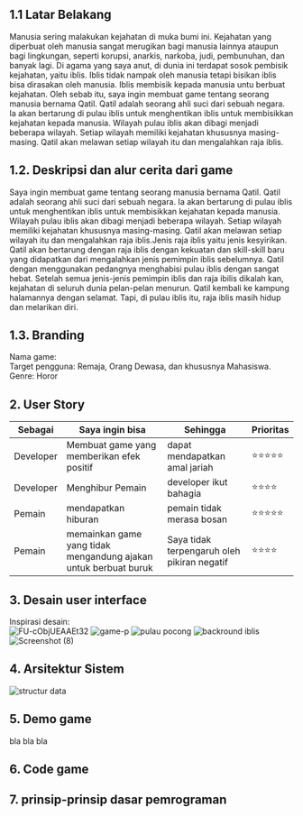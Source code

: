 ## 1.1 Latar Belakang

Manusia sering malakukan kejahatan di muka bumi ini. Kejahatan yang diperbuat oleh manusia sangat merugikan bagi manusia lainnya ataupun bagi lingkungan, seperti korupsi, anarkis, narkoba, judi, pembunuhan, dan banyak lagi. 
Di agama yang saya anut, di dunia ini terdapat sosok pembisik kejahatan, yaitu iblis. Iblis tidak nampak oleh manusia tetapi bisikan iblis bisa dirasakan oleh manusia. Iblis membisik kepada manusia untu berbuat kejahatan.
Oleh sebab itu, saya ingin membuat game tentang seorang manusia bernama Qatil. Qatil adalah seorang ahli suci dari sebuah negara. Ia akan bertarung di pulau iblis untuk menghentikan iblis untuk membisikkan kejahatan kepada manusia.
Wilayah pulau iblis akan dibagi menjadi beberapa wilayah. Setiap wilayah memiliki kejahatan khususnya masing-masing. Qatil akan melawan setiap wilayah itu dan mengalahkan raja iblis.

## 1.2. Deskripsi dan alur cerita dari game

Saya ingin membuat game tentang seorang manusia bernama Qatil. Qatil adalah seorang ahli suci dari sebuah negara. Ia akan bertarung di pulau iblis untuk menghentikan iblis untuk membisikkan kejahatan kepada manusia.
Wilayah pulau iblis akan dibagi menjadi beberapa wilayah. Setiap wilayah memiliki kejahatan khususnya masing-masing. Qatil akan melawan setiap wilayah itu dan mengalahkan raja iblis.Jenis raja iblis yaitu jenis kesyirikan.
Qatil akan bertarung dengan raja iblis dengan kekuatan dan skill-skill baru yang didapatkan dari mengalahkan jenis pemimpin iblis sebelumnya. Qatil dengan menggunakan pedangnya menghabisi pulau iblis dengan sangat hebat.
Setelah semua jenis-jenis pemimpin iblis dan raja ibilis dikalah kan, kejahatan di seluruh dunia pelan-pelan menurun. Qatil kembali ke kampung halamannya dengan selamat. Tapi, di pulau iblis itu, raja iblis masih hidup dan melarikan diri.

## 1.3. Branding

Nama game:<br>
Target pengguna: Remaja, Orang Dewasa, dan khususnya Mahasiswa.<br>
Genre: Horor<br>

## 2. User Story

Sebagai | Saya ingin bisa | Sehingga | Prioritas
---|---|---|---
Developer | Membuat game yang memberikan efek positif | dapat mendapatkan amal jariah  | ⭐⭐⭐⭐⭐
Developer | Menghibur Pemain | developer ikut bahagia  | ⭐⭐⭐⭐
Pemain | mendapatkan hiburan | pemain tidak merasa bosan  | ⭐⭐⭐⭐⭐
Pemain | memainkan game yang tidak mengandung ajakan untuk berbuat buruk | Saya tidak terpengaruh oleh pikiran negatif  | ⭐⭐⭐⭐


## 3. Desain user interface

Inspirasi desain:<br>
![FU-cObjUEAAEt32](https://github.com/Andimugni27/campus.md/assets/144541746/a85c0558-cd33-42f0-b966-8c2f8f428593)
![game-p](https://github.com/Andimugni27/campus.md/assets/144541746/3dff7d7e-4922-45aa-8a66-c1bda8c1ac01)
![pulau pocong](https://github.com/Andimugni27/campus.md/assets/144541746/8e724fc0-adc5-4ec6-8b81-7cb1f0a4b892)
![backround iblis](https://github.com/Andimugni27/campus.md/assets/144541746/0564cf44-e6d0-40d3-879c-c7b0539e6884)
![Screenshot (8)](https://github.com/Andimugni27/campus.md/assets/144541746/07545c7a-ce0e-47f9-b118-41d4f0d60961)


## 4. Arsitektur Sistem

![structur data](https://github.com/Andimugni27/campus.md/assets/144541746/6d0671f6-303e-49a1-84ce-8725b07a7d70)

## 5. Demo game

bla bla bla

## 6. Code game


## 7. prinsip-prinsip dasar pemrograman



